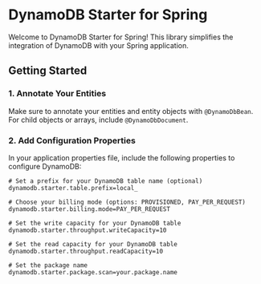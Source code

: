 # DynamoDB Starter for Spring

Welcome to DynamoDB Starter for Spring! This library simplifies the integration of DynamoDB with your Spring application.

## Getting Started

### 1. Annotate Your Entities

Make sure to annotate your entities and entity objects with `@DynamoDbBean`. For child objects or arrays, include `@DynamoDbDocument`.

### 2. Add Configuration Properties

In your application properties file, include the following properties to configure DynamoDB:

```properties
# Set a prefix for your DynamoDB table name (optional)
dynamodb.starter.table.prefix=local_

# Choose your billing mode (options: PROVISIONED, PAY_PER_REQUEST)
dynamodb.starter.billing.mode=PAY_PER_REQUEST

# Set the write capacity for your DynamoDB table
dynamodb.starter.throughput.writeCapacity=10

# Set the read capacity for your DynamoDB table
dynamodb.starter.throughput.readCapacity=10

# Set the package name
dynamodb.starter.package.scan=your.package.name